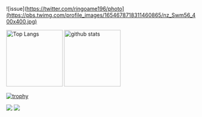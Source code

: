 ![issue](https://twitter.com/ringoame196/photo](https://pbs.twimg.com/profile_images/1654678718311460865/nz_Swm56_400x400.jpg)
<p align="left"> 
  <img alt="Top Langs" height="150px" src="https://github-readme-stats.vercel.app/api/top-langs/?username=Ringoame196&layout=compact&count_private=true&show_icons=true&theme=cobalt" />
  <img alt="github stats" height="150px" src="https://github-readme-stats.vercel.app/api?username=Ringoame196&count_private=true&show_icons=true&show_icons=true&theme=onedark" />
</p>

[![trophy](https://github-profile-trophy.vercel.app/?username=Ringoame196&theme=onedark&column=7
)](https://github.com/ryo-ma/github-profile-trophy)

<img src="https://img.shields.io/badge/-Kotlin-0095D5.svg?logo=kotlin&style=plastic">
<img src="https://img.shields.io/badge/-Java-007396.svg?logo=java&style=plastic">
